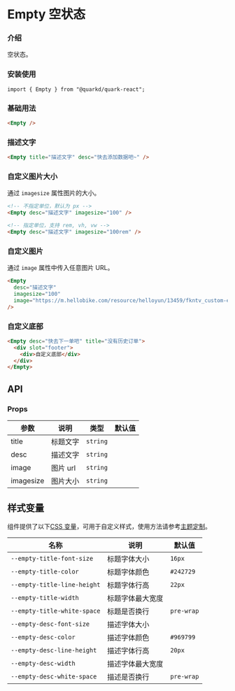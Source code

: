 # Empty 空状态

### 介绍

空状态。

### 安装使用

```tsx
import { Empty } from "@quarkd/quark-react";
```

### 基础用法

```html
<Empty />
```

### 描述文字

```html
<Empty title="描述文字" desc="快去添加数据吧~" />
```

### 自定义图片大小

通过 `imagesize` 属性图片的大小。

```html
<!-- 不指定单位，默认为 px -->
<Empty desc="描述文字" imagesize="100" />

<!-- 指定单位，支持 rem, vh, vw -->
<Empty desc="描述文字" imagesize="100rem" />
```

### 自定义图片

通过 `image` 属性中传入任意图片 URL。

```html
<Empty
  desc="描述文字"
  imagesize="100"
  image="https://m.hellobike.com/resource/helloyun/13459/fkntv_custom-empty-image.png"
/>
```

### 自定义底部

```html
<Empty desc="快去下一单吧" title="没有历史订单">
  <div slot="footer">
    <div>自定义底部</div>
  </div>
</Empty>
```

## API

### Props

| 参数      | 说明     | 类型      | 默认值 |
| --------- | -------- | --------- | ------ |
| title     | 标题文字 | `string`  |        |
| desc      | 描述文字 | `string` |        |
| image     | 图片 url | `string` |        |
| imagesize | 图片大小 | `string` |        |

## 样式变量

组件提供了以下[CSS 变量](https://developer.mozilla.org/zh-CN/docs/Web/CSS/Using_CSS_custom_properties)，可用于自定义样式，使用方法请参考[主题定制](#/zh-CN/guide/theme)。

| 名称                        | 说明             | 默认值     |
| --------------------------- | ---------------- | ---------- |
| `--empty-title-font-size`   | 标题字体大小     | `16px`     |
| `--empty-title-color`       | 标题字体颜色     | `#242729`  |
| `--empty-title-line-height` | 标题字体行高     | `22px`     |
| `--empty-title-width`       | 标题字体最大宽度 |
| `--empty-title-white-space` | 标题是否换行     | `pre-wrap` |
| `--empty-desc-font-size`    | 描述字体大小     |
| `--empty-desc-color`        | 描述字体颜色     | `#969799`  |
| `--empty-desc-line-height`  | 描述字体行高     | `20px`     |
| `--empty-desc-width`        | 描述字体最大宽度 |
| `--empty-desc-white-space`  | 描述是否换行     | `pre-wrap` |
